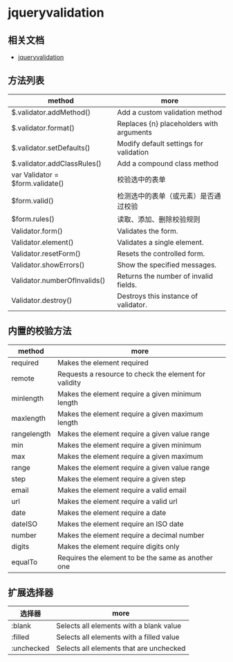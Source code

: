 # jqueryvalidation

## 相关文档

* [jqueryvalidation](https://jqueryvalidation.org/)

## 方法列表

| method                           | more                                     |
| -------------------------------- | ---------------------------------------- |
| $.validator.addMethod()          | Add a custom validation method           |
| $.validator.format()             | Replaces {n} placeholders with arguments |
| $.validator.setDefaults()        | Modify default settings for validation   |
| $.validator.addClassRules()      | Add a compound class method              |
| var Validator = $form.validate() | 校验选中的表单                           |
| $form.valid()                    | 检测选中的表单（或元素）是否通过校验     |
| $form.rules()                    | 读取、添加、删除校验规则                 |
| Validator.form()                 | Validates the form.                      |
| Validator.element()              | Validates a single element.              |
| Validator.resetForm()            | Resets the controlled form.              |
| Validator.showErrors()           | Show the specified messages.             |
| Validator.numberOfInvalids()     | Returns the number of invalid fields.    |
| Validator.destroy()              | Destroys this instance of validator.     |

## 内置的校验方法

| method      | more                                                  |
| ----------- | ----------------------------------------------------- |
| required    | Makes the element required                            |
| remote      | Requests a resource to check the element for validity |
| minlength   | Makes the element require a given minimum length      |
| maxlength   | Makes the element require a given maximum length      |
| rangelength | Makes the element require a given value range         |
| min         | Makes the element require a given minimum             |
| max         | Makes the element require a given maximum             |
| range       | Makes the element require a given value range         |
| step        | Makes the element require a given step                |
| email       | Makes the element require a valid email               |
| url         | Makes the element require a valid url                 |
| date        | Makes the element require a date                      |
| dateISO     | Makes the element require an ISO date                 |
| number      | Makes the element require a decimal number            |
| digits      | Makes the element require digits only                 |
| equalTo     | Requires the element to be the same as another one    |

## 扩展选择器

| 选择器     | more                                     |
| ---------- | ---------------------------------------- |
| :blank     | Selects all elements with a blank value  |
| :filled    | Selects all elements with a filled value |
| :unchecked | Selects all elements that are unchecked  |
